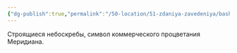 ```yaml
---
{"dg-publish":true,"permalink":"/50-location/51-zdaniya-zavedeniya/bashni-saut-vind/","tags":["локация"]}
---
```


Строящиеся небоскребы, символ коммерческого процветания Меридиана.